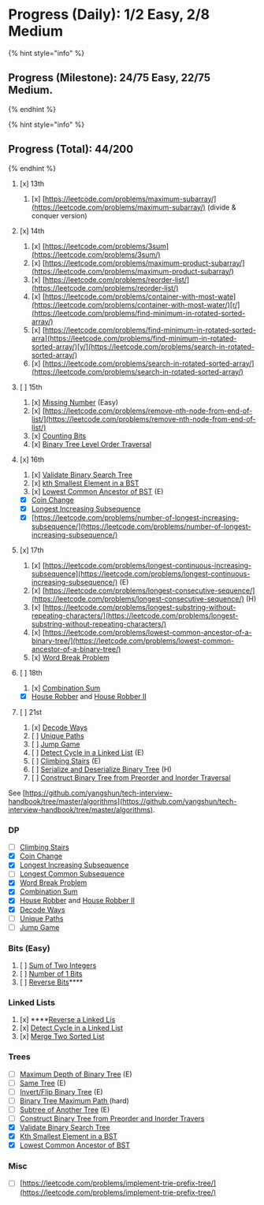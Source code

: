 # Progress \(Daily\): 1/2 Easy, 2/8 Medium

{% hint style="info" %}
## **Progress \(Milestone\): 24/75 Easy, 22/75 Medium.**
{% endhint %}

{% hint style="info" %}
## **Progress \(Total\): 44/200**
{% endhint %}

1. [x] 13th
   1. [x] [https://leetcode.com/problems/maximum-subarray/](https://leetcode.com/problems/maximum-subarray/) \(divide & conquer version\)
2. [x] 14th
   1. [x] [https://leetcode.com/problems/3sum](https://leetcode.com/problems/3sum/)
   2. [x] [https://leetcode.com/problems/maximum-product-subarray/](https://leetcode.com/problems/maximum-product-subarray/)
   3. [x] [https://leetcode.com/problems/reorder-list/](https://leetcode.com/problems/reorder-list/)
   4. [x] [https://leetcode.com/problems/container-with-most-wate](https://leetcode.com/problems/container-with-most-water/)[r/](https://leetcode.com/problems/find-minimum-in-rotated-sorted-array/)
   5. [x] [https://leetcode.com/problems/find-minimum-in-rotated-sorted-arra](https://leetcode.com/problems/find-minimum-in-rotated-sorted-array/)[y/](https://leetcode.com/problems/search-in-rotated-sorted-array/)
   6. [x] [https://leetcode.com/problems/search-in-rotated-sorted-array/](https://leetcode.com/problems/search-in-rotated-sorted-array/)
3. [ ] 15th

   1. [x] [Missing Number](https://leetcode.com/problems/missing-number/) \(Easy\)
   2. [x] [https://leetcode.com/problems/remove-nth-node-from-end-of-list/](https://leetcode.com/problems/remove-nth-node-from-end-of-list/)
   3. [x] [Counting Bi](https://leetcode.com/problems/counting-bits/)[ts](https://leetcode.com/problems/linked-list-cycle/)
   4. [x] [Binary Tree Level Order Traversal](https://leetcode.com/problems/binary-tree-level-order-traversal/)

4. [x] 16th
   1. [x] [Validate Binary Search Tree](https://leetcode.com/problems/validate-binary-search-tree/)
   2. [x] [kth Smallest Element in a BST](https://leetcode.com/problems/kth-smallest-element-in-a-bst/)
   3. [x] [Lowest Common Ancestor of BST](https://leetcode.com/problems/lowest-common-ancestor-of-a-binary-search-tree/) \(E\)

   * [x] [Coin Change](https://leetcode.com/problems/coin-change/)
   * [x] [Longest Increasing Subsequence](https://leetcode.com/problems/longest-increasing-subsequence/)
   * [x] [https://leetcode.com/problems/number-of-longest-increasing-subsequence/](https://leetcode.com/problems/number-of-longest-increasing-subsequence/)
5. [x] 17th
   1. [x] [https://leetcode.com/problems/longest-continuous-increasing-subsequence](https://leetcode.com/problems/longest-continuous-increasing-subsequence/) \(E\)
   2. [x] [https://leetcode.com/problems/longest-consecutive-sequence/](https://leetcode.com/problems/longest-consecutive-sequence/) \(H\)
   3. [x] [https://leetcode.com/problems/longest-substring-without-repeating-characters/](https://leetcode.com/problems/longest-substring-without-repeating-characters/)
   4. [x] [https://leetcode.com/problems/lowest-common-ancestor-of-a-binary-tree/](https://leetcode.com/problems/lowest-common-ancestor-of-a-binary-tree/)
   5. [x] [Word Break Problem](https://leetcode.com/problems/word-break/)
6. [ ] 18th
   1. [x] [Combination Sum](https://leetcode.com/problems/combination-sum-iv/)

   * [x] [House Robber](https://leetcode.com/problems/house-robber/) and [House Robber II](https://leetcode.com/problems/house-robber-ii/)
7. [ ] 21st
   1. [x] [Decode Ways](https://leetcode.com/problems/decode-ways/)
   2. [ ] [Unique Paths](https://leetcode.com/problems/unique-paths/)
   3. [ ] [Jump Game](https://leetcode.com/problems/jump-game/)
   4. [ ] [Detect Cycle in a Linked List](https://leetcode.com/problems/linked-list-cycle/) \(E\)
   5. [ ] [Climbing Stairs](https://leetcode.com/problems/climbing-stairs/) \(E\)
   6. [ ] [Serialize and Deserialize Binary Tree](https://leetcode.com/problems/serialize-and-deserialize-binary-tree/) \(H\)
   7. [ ] [Construct Binary Tree from Preorder and Inorder Traversal](https://leetcode.com/problems/construct-binary-tree-from-preorder-and-inorder-traversal/)

See [https://github.com/yangshun/tech-interview-handbook/tree/master/algorithms](https://github.com/yangshun/tech-interview-handbook/tree/master/algorithms). 

### **DP**

* [ ] [Climbing Stairs](https://leetcode.com/problems/climbing-stairs/)
* [x] [Coin Change](https://leetcode.com/problems/coin-change/)
* [x] [Longest Increasing Subsequence](https://leetcode.com/problems/longest-increasing-subsequence/)
* [ ] [Longest Common Subsequence](https://github.com/yangshun/tech-interview-handbook/blob/master/algorithms)
* [x] [Word Break Problem](https://leetcode.com/problems/word-break/)
* [x] [Combination Sum](https://leetcode.com/problems/combination-sum-iv/)
* [x] [House Robber](https://leetcode.com/problems/house-robber/) and [House Robber II](https://leetcode.com/problems/house-robber-ii/)
* [x] [Decode Ways](https://leetcode.com/problems/decode-ways/)
* [ ] [Unique Paths](https://leetcode.com/problems/unique-paths/)
* [ ] [Jump Game](https://leetcode.com/problems/jump-game/)

### **Bits \(Easy\)**

1. [ ] [Sum of Two Integers](https://leetcode.com/problems/sum-of-two-integers/)
2. [ ] [Number of 1 Bits](https://leetcode.com/problems/number-of-1-bits/)
3. [ ] [Reverse Bits](https://leetcode.com/problems/reverse-bits/)\*\*\*\*

### **Linked Lists**

1. [x] \*\*\*\*[Reverse a Linked Lis](https://leetcode.com/problems/reverse-linked-list/)
2. [x] [Detect Cycle in a Linked List](https://leetcode.com/problems/linked-list-cycle/)
3. [x] [Merge Two Sorted L](https://leetcode.com/problems/merge-two-sorted-lists/)[ist](https://leetcode.com/problems/merge-k-sorted-lists/)

### Trees

* [ ] [Maximum Depth of Binary Tree](https://leetcode.com/problems/maximum-depth-of-binary-tree/) \(E\)
* [ ] [Same Tree](https://leetcode.com/problems/same-tree/) \(E\)
* [ ] [Invert/Flip Binary Tree](https://leetcode.com/problems/invert-binary-tree/) \(E\)
* [ ] [Binary Tree Maximum Path ](https://leetcode.com/problems/binary-tree-maximum-path-sum/)\(hard\)
* [ ] [Subtree of Another Tree](https://leetcode.com/problems/subtree-of-another-tree/) \(E\)
* [ ] [Construct Binary Tree from Preorder and Inorder Travers](https://leetcode.com/problems/construct-binary-tree-from-preorder-and-inorder-traversal/)
* [x] [Validate Binary Search Tree](https://leetcode.com/problems/validate-binary-search-tree/)
* [x] [Kth Smallest Element in a BST](https://leetcode.com/problems/kth-smallest-element-in-a-bst/)
* [x] [Lowest Common Ancestor of BST](https://leetcode.com/problems/lowest-common-ancestor-of-a-binary-search-tree/)

### **Misc** 

* [ ] [https://leetcode.com/problems/implement-trie-prefix-tree/](https://leetcode.com/problems/implement-trie-prefix-tree/)  





